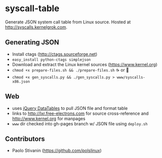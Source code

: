 # syscall-table

Generate JSON system call table from Linux source. Hosted at http://syscalls.kernelgrok.com.

## Generating JSON
* Install ctags (http://ctags.sourceforge.net)
* `easy_install python-ctags simplejson`
* Download and extract the Linux kernel sources (https://www.kernel.org)
* `chmod +x prepare-files.sh && ./prepare-files.sh`
:coffee: or :beer:
* `chmod +x gen_syscalls.py && ./gen_syscalls.py > www/syscalls-x86.json`

## Web
* uses [jQuery DataTables](http://datatables.net/) to pull JSON file and format table
* links to http://lxr.free-electrons.com for source cross-reference and http://www.kernel.org for manpages
* `www` dir checked into gh-pages branch w/ JSON file using `deploy.sh`

## Contributors
* Paolo Stivanin (https://github.com/polslinux)
